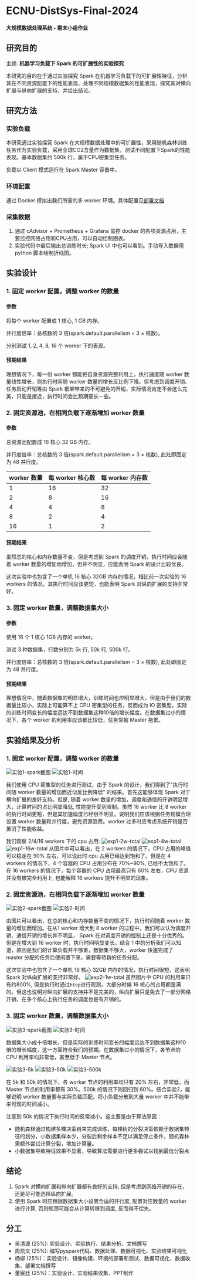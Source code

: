# ECNU-DistSys-Final-2024
**大规模数据处理系统 - 期末小组作业**

## 研究目的

主题: **机器学习负载下 Spark 的可扩展性的实验探究**

本研究的目的在于通过实验探究 Spark 在机器学习负载下的可扩展性特征，分析其在不同资源配置下的性能表现、处理不同规模数据集的性能表现，探究其对横向扩展与纵向扩展的支持，并给出结论。

## 研究方法
### 实验负载
本研究通过实验探究 Spark 在大规模数据处理中的可扩展性，采用随机森林训练任务作为实验负载，采用全球CO2含量作为数据集，测试不同配置下Spark的性能表现。基本数据集约 500k 行，属于CPU密集型任务。

负载以 Client 模式运行在 Spark Master 容器中。

### 环境配置
通过 Docker 模拟出我们所需的多 worker 环境。具体配置见[部署文档](deploy/README.md)

### 采集数据
1. 通过 cAdvisor + Prometheus + Grafana 监控 docker 的各项资源占用，主要监控网络占用和CPU占用，可以自动绘制图表。
2. 实验代码中最后输出总训练时长; Spark UI 中也可以看到。手动导入数据用 python 脚本绘制折线图。

## 实验设计

### 1. 固定 worker 配置，调整 worker 的数量

#### 参数
将每个 worker 配置成 1 核心, 1 GB 内存。

并行度倍率：总核数的 3 倍(spark.default.parallelism = 3 × 核数)。 

分别测试 1, 2, 4, 8, 16 个 worker 下的表现。

#### 预期结果
理想情况下，每一份 worker 都能把自身资源完整利用上，执行速度随 worker 数量线性增长，则执行时间随 worker 数量的增长反比例下降。但考虑到调度开销、任务启动开销等由 Spark 框架带来的不可避免的开销，实际情况肯定不会这么完美，只能是接近，执行时间会比预期要长一些。


### 2. 固定资源池，在相同负载下逐渐增加 worker 数量

#### 参数
总资源池配置成 16 核心 32 GB 内存。

并行度倍率：总核数的 3 倍(spark.default.parallelism = 3 × 核数), 此处即固定为 48 并行度。 

| worker 数量 | 每 worker 核心数 | 每 worker 内存数 |
|:-|-|-|
| 1  | 16 | 32 |
| 2  | 8  | 16 |
| 4  | 4  | 8  |
| 8  | 2  | 4  |
| 16 | 1  | 2  |

#### 预期结果
虽然总的核心和内存数量不变，但是考虑到 Spark 的调度开销，执行时间应会随着 worker 数量的增加而增加，但并不明显，应能表明 Spark 的设计比较优良。

这次实验中也包含了一个单机 16 核心 32GB 内存的情况，相比前一次实验的 16 workers 的情况，其执行时间应该更短，也能表明 Spark 对纵向扩展的支持非常好。

### 3. 固定 worker 数量，调整数据集大小

#### 参数
使用 16 个 1 核心 1GB 内存的 worker。

测试 3 种数据集，行数分别为 5k 行, 50k 行, 500k 行。

并行度倍率：总核数的 3 倍(spark.default.parallelism = 3 × 核数), 此处即固定为 48 并行度。 

#### 预期结果

理想情况中，随着数据集的明显增大，训练时间也应明显增大。但是由于我们的数据量比较小，实际上可能算不上 CPU 密集型的任务，反而成为 IO 密集型。实际的训练时间变长的幅度远达不到数据集这种10倍的增长幅度。在数据集过小的情况下，各个 worker 的利用率应该都比较低，任务常被 Master 拖累。

## 实验结果及分析

### 1. 固定 worker 配置，调整 worker 的数量
![实验1-spark截图](experiment/pic/exp1_main.png)
![实验1-时间](experiment/pic/manual/Figure_1.png)

我们使用 CPU 密集型的任务进行测试，由于 Spark 的设计，我们得到了"执行时间随 worker 数量的增加而近似反比例降低" 的结果。首先这能够体现 Spark 对于横向扩展的良好支持。但是, 随着 worker 数量的增加，调度和通信的开销明显增大，计算时间的占比明显降低, 性能提升受到限制。虽然 16 worker 比 8 worker 的执行时间更短，但是其加速幅度已经很不明显。说明我们应该根据任务规模合理设置 worker 数量和并行度，避免资源浪费。worker 过多时应考虑系统开销是否抵消了性能收益。

我们观察 2/4/16 workers 下的 cpu 占用:
![exp1-2w-total](experiment/pic/exp1/exp1_2worker_total.jpg)
![exp1-4w-total](experiment/pic/exp1/exp1_4worker_total.jpg)
![exp1-16w-total](experiment/pic/exp1/exp1_16worker_total.jpg)
从图片中可以看出，在 2 workers 的情况下，CPU 占用的峰值可以稳定在 90% 左右，可以说此时 cpu 占用已经达到饱和了。但是在 4 workers 的情况下，4 个容器的 CPU 占用分布在 70%~90%, 已经不太饱和了。在 16 workers 的情况下，每个容器的 CPU 占用最高只有 60% 左右，CPU 资源并没有被完全利用上, 也能解释 16 workers 提升不明显的现象。


### 2. 固定资源池，在相同负载下逐渐增加 worker 数量

![实验2-spark截图](experiment/pic/exp2_main.png)
![实验2-时间](experiment/pic/manual/Figure_2.png)

由图片可以看出，在总的核心和内存数量不变的情况下，执行时间随着 worker 数量的增加而增加。在从1 worker 增大到 8 worker 的过程中，我们可以认为调度开销、通信开销的增长并不明显， Spark 在对调度开销的控制上还是十分优秀的。但是在增大到 16 worker 时，执行时间明显变长。结合 1 中的分析我们可以知道，原因是我们的计算负载并不够重，数据集不够大，worker 快速完成了 master 分配的任务后便闲置下来，需要等待新的任务分配。

这次实验中也包含了一个单机 16 核心 32GB 内存的情况，执行时间很短，这表明 Spark 对纵向扩展的支持非常好。
![exp2-1w-total](experiment/pic/exp2/exp2_1worker_total.jpg)
虽然图片中 CPU 的利用率只有约800%, 但是执行时通过`htop`进行观测，大部分时候 16 核心的占用都是满的。但这也说明对纵向扩展的支持并不是完美的，纵向扩展只是免去了一部分网络开销，在多个核心上执行任务的调度也是有开销的。


### 3. 固定 worker 数量，调整数据集大小

![实验3-spark截图](experiment/pic/exp3_main.png)
![实验3-时间](experiment/pic/manual/Figure_3.png)

数据集大小成十倍增长，但是实际的训练时间变长的幅度远达不到数据集这种10倍的增长幅度，这一方面符合我们的预期。在数据集过小的情况下，各节点的 CPU 利用率均非常低，甚至低于 Master 节点。

![实验3-5k](experiment/pic/exp3/exp3_5k_16%20worker_total.png)
![实验3-50k](experiment/pic/exp3/exp3_50k_16%20worker_total.png)
![实验3-500k](experiment/pic/exp3/exp3_500k_16%20worker_total.png)

在 5k 和 50k 的情况下，各 worker 节点的利用率均只有 20% 左右，非常低，而 Master 节点的利用率都有 30%。500k 的情况下则回归到 60%。结合实验2，能够说明 worker 数量要与实际负载匹配，将小负载分散到大量 worker 中并不能带来可观的时间减小。

注意到 50k 的情况下执行时间的反常减小。这主要是由于算法原因：
+ 随机森林通过构建多棵决策树来完成训练，每棵树的分裂决策依赖于数据集特征的划分，小数据集样本少，分裂后剩余样本不足以满足停止条件，随机森林需额外尝试计算分裂，增加计算量。
+ 小数据集导致特征效果不显著，导致算法需要进行更多尝试以找到最佳分裂点

## 结论
1. Spark 对横向扩展和纵向扩展都有良好的支持, 但是考虑到网络开销的存在，还是尽可能选择纵向扩展。
2. 使用 Spark 时应根据数据集大小设置合适的并行度, 配置对应数量的 worker 进行计算, 否则瓶颈可能会从计算转移到调度, 反而得不偿失。

## 分工 
+ 吴清源 (25%): 实验设计、实验执行、结果分析、文档撰写
+ 周凯文 (25%): 编写pyspark代码、数据处理、数据可视化、实验结果可视化
+ 杨柳 (25%)：实验设计、镜像构建、环境的部署和测试、数据可视化、数据收集、部署文档撰写
+ 董宸廷 (25%)：实验设计、实验结果收集、PPT制作
